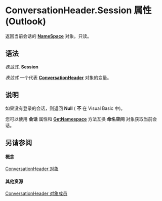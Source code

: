 
# ConversationHeader.Session 属性 (Outlook)

返回当前会话的  **[NameSpace](f0dcaa19-07f5-5d42-a3bf-2e42b7885644.md)** 对象。只读。


## 语法

 _表达式_. **Session**

 _表达式_ 一个代表 **[ConversationHeader](5142d5f7-55c1-4d9d-3a11-d25c8763fcb7.md)** 对象的变量。


## 说明

如果没有登录的会话，则返回 **Null** ( **不** 在 Visual Basic 中)。

您可以使用 **会话** 属性和 **[GetNamespace](6175d0d9-5a61-ce45-35c0-b70895d757b3.md)** 方法互换 **命名空间** 对象获取当前会话。


## 另请参阅


#### 概念


[ConversationHeader 对象](5142d5f7-55c1-4d9d-3a11-d25c8763fcb7.md)
#### 其他资源


[ConversationHeader 对象成员](c67a23e5-81aa-98dd-493f-f05d169d9fb8.md)